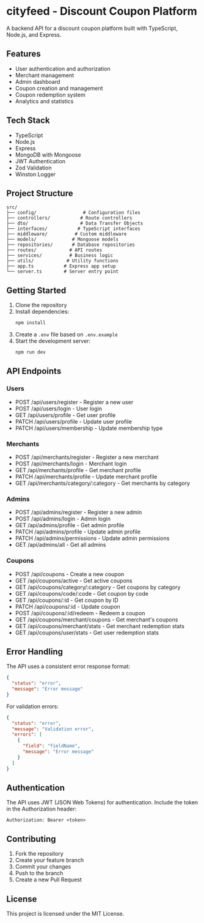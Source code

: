 # cityfeed - Discount Coupon Platform

A backend API for a discount coupon platform built with TypeScript, Node.js, and Express.

## Features

- User authentication and authorization
- Merchant management
- Admin dashboard
- Coupon creation and management
- Coupon redemption system
- Analytics and statistics

## Tech Stack

- TypeScript
- Node.js
- Express
- MongoDB with Mongoose
- JWT Authentication
- Zod Validation
- Winston Logger

## Project Structure

```
src/
├── config/                 # Configuration files
├── controllers/           # Route controllers
├── dto/                   # Data Transfer Objects
├── interfaces/           # TypeScript interfaces
├── middleware/          # Custom middleware
├── models/             # Mongoose models
├── repositories/       # Database repositories
├── routes/            # API routes
├── services/          # Business logic
├── utils/            # Utility functions
├── app.ts           # Express app setup
└── server.ts        # Server entry point
```

## Getting Started

1. Clone the repository
2. Install dependencies:
   ```bash
   npm install
   ```
3. Create a `.env` file based on `.env.example`
4. Start the development server:
   ```bash
   npm run dev
   ```

## API Endpoints

### Users
- POST /api/users/register - Register a new user
- POST /api/users/login - User login
- GET /api/users/profile - Get user profile
- PATCH /api/users/profile - Update user profile
- PATCH /api/users/membership - Update membership type

### Merchants
- POST /api/merchants/register - Register a new merchant
- POST /api/merchants/login - Merchant login
- GET /api/merchants/profile - Get merchant profile
- PATCH /api/merchants/profile - Update merchant profile
- GET /api/merchants/category/:category - Get merchants by category

### Admins
- POST /api/admins/register - Register a new admin
- POST /api/admins/login - Admin login
- GET /api/admins/profile - Get admin profile
- PATCH /api/admins/profile - Update admin profile
- PATCH /api/admins/permissions - Update admin permissions
- GET /api/admins/all - Get all admins

### Coupons
- POST /api/coupons - Create a new coupon
- GET /api/coupons/active - Get active coupons
- GET /api/coupons/category/:category - Get coupons by category
- GET /api/coupons/code/:code - Get coupon by code
- GET /api/coupons/:id - Get coupon by ID
- PATCH /api/coupons/:id - Update coupon
- POST /api/coupons/:id/redeem - Redeem a coupon
- GET /api/coupons/merchant/coupons - Get merchant's coupons
- GET /api/coupons/merchant/stats - Get merchant redemption stats
- GET /api/coupons/user/stats - Get user redemption stats

## Error Handling

The API uses a consistent error response format:

```json
{
  "status": "error",
  "message": "Error message"
}
```

For validation errors:

```json
{
  "status": "error",
  "message": "Validation error",
  "errors": [
    {
      "field": "fieldName",
      "message": "Error message"
    }
  ]
}
```

## Authentication

The API uses JWT (JSON Web Tokens) for authentication. Include the token in the Authorization header:

```
Authorization: Bearer <token>
```

## Contributing

1. Fork the repository
2. Create your feature branch
3. Commit your changes
4. Push to the branch
5. Create a new Pull Request

## License

This project is licensed under the MIT License. 